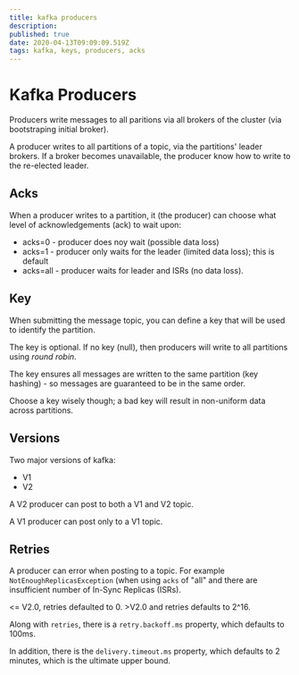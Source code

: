 ```yaml
---
title: kafka producers
description: 
published: true
date: 2020-04-13T09:09:09.519Z
tags: kafka, keys, producers, acks
---
```


# Kafka Producers
Producers write messages to all paritions via all brokers of the cluster (via bootstraping initial broker).

A producer writes to all partitions of a topic, via the partitions' leader brokers. If a broker becomes unavailable, the producer know how to write to the re-elected leader.

## Acks
When a producer writes to a partition, it (the producer) can choose what level of acknowledgements (ack) to wait upon:
* acks=0 - producer does noy wait (possible data loss)
* acks=1 - producer only waits for the leader (limited data loss); this is default
* acks=all - producer waits for leader and ISRs (no data loss).


## Key
When submitting the message topic, you can define a key that will be used to identify the partition.

The key is optional. If no key (null), then producers will write to all partitions using _round robin_.

The key ensures all messages are written to the same partition (key hashing) - so messages are guaranteed to be in the same order.

Choose a key wisely though; a bad key will result in non-uniform data across partitions.

## Versions
Two major versions of kafka:
* V1
* V2

A V2 producer can post to both a V1 and V2 topic.

A V1 producer can post only to a V1 topic.

## Retries
A producer can error when posting to a topic. For example `NotEnoughReplicasException` (when using `acks` of "all" and there are insufficient number of In-Sync Replicas (ISRs).

<= V2.0, retries defaulted to 0. >V2.0 and retries defaults to 2^16.

Along with `retries`, there is a `retry.backoff.ms` property, which defaults to 100ms.

In addition, there is the `delivery.timeout.ms` property, which defaults to 2 minutes, which is the ultimate upper bound.